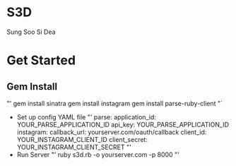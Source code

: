 # S3D
Sung Soo Si Dea

# Get Started
## Gem Install
"'
gem install sinatra
gem install instagram
gem install parse-ruby-client
"`
- Set up config YAML file
"'
parse:
  application_id: YOUR_PARSE_APPLICATION_ID
  api_key: YOUR_PARSE_APPLICATION_ID
instagram:
  callback_url: yourserver.com/oauth/callback
  client_id: YOUR_INSTAGRAM_CLIENT_ID
  client_secret: YOUR_INSTAGRAM_CLIENT_SECRET
"'
- Run Server
"'
ruby s3d.rb -o yourserver.com -p 8000
"'
